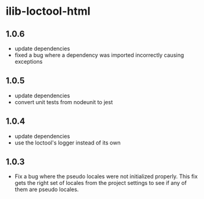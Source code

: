 # ilib-loctool-html

## 1.0.6

-   update dependencies
-   fixed a bug where a dependency was imported incorrectly causing
    exceptions

## 1.0.5

-   update dependencies
-   convert unit tests from nodeunit to jest

## 1.0.4

-   update dependencies
-   use the loctool's logger instead of its own

## 1.0.3

-   Fix a bug where the pseudo locales were not initialized properly.
    This fix gets the right set of locales from the project settings to
    see if any of them are pseudo locales.
